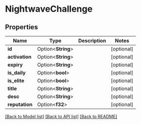 # NightwaveChallenge

## Properties

Name | Type | Description | Notes
------------ | ------------- | ------------- | -------------
**id** | Option<**String**> |  | [optional]
**activation** | Option<**String**> |  | [optional]
**expiry** | Option<**String**> |  | [optional]
**is_daily** | Option<**bool**> |  | [optional]
**is_elite** | Option<**bool**> |  | [optional]
**title** | Option<**String**> |  | [optional]
**desc** | Option<**String**> |  | [optional]
**reputation** | Option<**f32**> |  | [optional]

[[Back to Model list]](../README.md#documentation-for-models) [[Back to API list]](../README.md#documentation-for-api-endpoints) [[Back to README]](../README.md)


